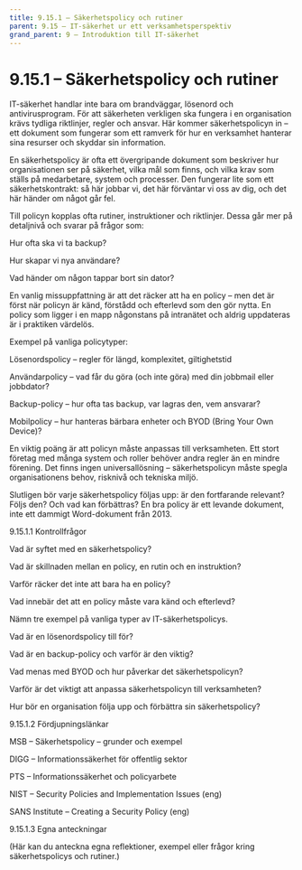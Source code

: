 ```yaml
---
title: 9.15.1 – Säkerhetspolicy och rutiner
parent: 9.15 – IT-säkerhet ur ett verksamhetsperspektiv
grand_parent: 9 – Introduktion till IT-säkerhet
---
```

# 9.15.1 – Säkerhetspolicy och rutiner

IT-säkerhet handlar inte bara om brandväggar, lösenord och antivirusprogram. För att säkerheten verkligen ska fungera i en organisation krävs tydliga riktlinjer, regler och ansvar. Här kommer säkerhetspolicyn in – ett dokument som fungerar som ett ramverk för hur en verksamhet hanterar sina resurser och skyddar sin information.

En säkerhetspolicy är ofta ett övergripande dokument som beskriver hur organisationen ser på säkerhet, vilka mål som finns, och vilka krav som ställs på medarbetare, system och processer. Den fungerar lite som ett säkerhetskontrakt: så här jobbar vi, det här förväntar vi oss av dig, och det här händer om något går fel.

Till policyn kopplas ofta rutiner, instruktioner och riktlinjer. Dessa går mer på detaljnivå och svarar på frågor som:

Hur ofta ska vi ta backup?

Hur skapar vi nya användare?

Vad händer om någon tappar bort sin dator?

En vanlig missuppfattning är att det räcker att ha en policy – men det är först när policyn är känd, förstådd och efterlevd som den gör nytta. En policy som ligger i en mapp någonstans på intranätet och aldrig uppdateras är i praktiken värdelös.

Exempel på vanliga policytyper:

Lösenordspolicy – regler för längd, komplexitet, giltighetstid

Användarpolicy – vad får du göra (och inte göra) med din jobbmail eller jobbdator?

Backup-policy – hur ofta tas backup, var lagras den, vem ansvarar?

Mobilpolicy – hur hanteras bärbara enheter och BYOD (Bring Your Own Device)?

En viktig poäng är att policyn måste anpassas till verksamheten. Ett stort företag med många system och roller behöver andra regler än en mindre förening. Det finns ingen universallösning – säkerhetspolicyn måste spegla organisationens behov, risknivå och tekniska miljö.

Slutligen bör varje säkerhetspolicy följas upp: är den fortfarande relevant? Följs den? Och vad kan förbättras? En bra policy är ett levande dokument, inte ett dammigt Word-dokument från 2013.

9.15.1.1 Kontrollfrågor

Vad är syftet med en säkerhetspolicy?

Vad är skillnaden mellan en policy, en rutin och en instruktion?

Varför räcker det inte att bara ha en policy?

Vad innebär det att en policy måste vara känd och efterlevd?

Nämn tre exempel på vanliga typer av IT-säkerhetspolicys.

Vad är en lösenordspolicy till för?

Vad är en backup-policy och varför är den viktig?

Vad menas med BYOD och hur påverkar det säkerhetspolicyn?

Varför är det viktigt att anpassa säkerhetspolicyn till verksamheten?

Hur bör en organisation följa upp och förbättra sin säkerhetspolicy?

9.15.1.2 Fördjupningslänkar

MSB – Säkerhetspolicy – grunder och exempel

DIGG – Informationssäkerhet för offentlig sektor

PTS – Informationssäkerhet och policyarbete

NIST – Security Policies and Implementation Issues (eng)

SANS Institute – Creating a Security Policy (eng)

9.15.1.3 Egna anteckningar

(Här kan du anteckna egna reflektioner, exempel eller frågor kring säkerhetspolicys och rutiner.)

